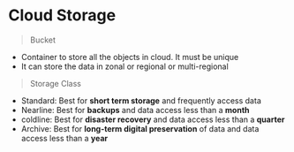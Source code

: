 # Cloud Storage

> Bucket
- Container to store all the objects in cloud. It must be unique 
- It can store the data in zonal or regional or multi-regional

> Storage Class
- Standard: Best for **short term storage** and frequently access data
- Nearline: Best for **backups** and data access less than a **month**
- coldline: Best for **disaster recovery** and data access less than a **quarter**
- Archive:  Best for **long-term digital preservation** of data and data access less than a **year**

